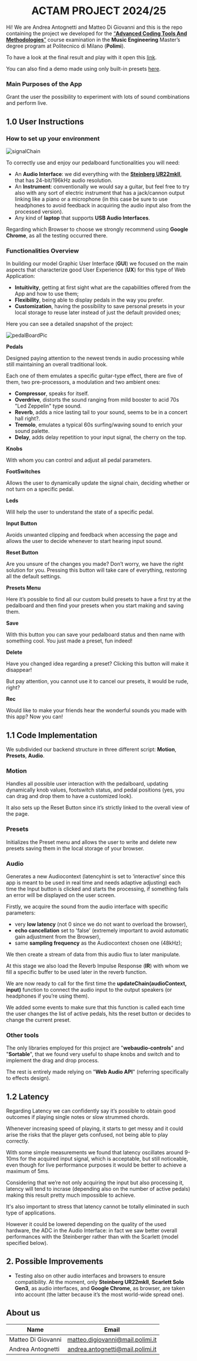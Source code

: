 <div align="center">
   
# ACTAM PROJECT 2024/25

</div>

Hi! We are Andrea Antognetti and Matteo Di Giovanni and this is the repo containing the project we developed for the [“**Advanced Coding Tools And Methodologies**”](https://www4.ceda.polimi.it/manifesti/manifesti/controller/ManifestoPublic.do?EVN_DETTAGLIO_RIGA_MANIFESTO=evento&aa=2024&k_cf=225&k_corso_la=263&k_indir=MMI&codDescr=052828&lang=IT&semestre=1&anno_corso=1&idItemOfferta=168526&idRiga=307212) course examination in the **Music Engineering** Master’s degree program at Politecnico di Milano (**Polimi**).

To have a look at the final result and play with it open this [link](https://matteodigii.github.io/ACTAM-Project/Guitar-Pedalboard/).

You can also find a demo made using only built-in presets [here](https://youtu.be/fFXlPjDkMTU).

### Main Purposes of the App
Grant the user the possibility to experiment with lots of sound combinations and perform live.


## 1.0 User Instructions
### How to set up your environment

![signalChain](ReadMeUtils/SignalChain.png)

To correctly use and enjoy our pedalboard functionalities you will need:
-  An **Audio Interface**: we did everything with the [**Steinberg UR22mkII**](https://www.steinberg.net/audio-interfaces/ur22c-recording-pack/ur22mkii/value-edition/), that has 24-bit/196kHz audio resolution.
- An **Instrument**: conventionally we would say a guitar, but feel free to try also with any sort of electric instrument that has a jack/cannon output linking like a piano or a microphone (in this case be sure to use headphones to avoid feedback in acquiring the audio input also from the processed version).
-  Any kind of **laptop** that supports **USB Audio Interfaces**.

Regarding which Browser to choose we strongly recommend using **Google Chrome**, as all the testing occurred there.

### Functionalities Overview
In building our model Graphic User Interface (**GUI**) we focused on the main aspects that characterize good User Experience (**UX**) for this type of Web Application:
-	**Intuitivity**, getting at first sight what are the capabilities offered from the App and how to use them;
-	**Flexibility**, being able to display pedals in the way you prefer.
-	**Customization**, having the possibility to save personal presets in your local storage to reuse later instead of just the default provided ones;

Here you can see a detailed snapshot of the project:

![pedalBoardPic](ReadMeUtils/Explanation.png)

**Pedals**

Designed paying attention to the newest trends in audio processing while still maintaining an overall traditional look. 

Each one of them emulates a specific guitar-type effect, there are five of them, two pre-processors, a modulation and two ambient ones: 
-	**Compressor**, speaks for itself.
-	**Overdrive**, distorts the sound ranging from mild booster to acid 70s "Led Zeppelin" type sound.
-	**Reverb**, adds a nice lasting tail to your sound, seems to be in a concert hall right?.
-	**Tremolo**, emulates a typical 60s surfing/waving sound to enrich your sound palette.
-	**Delay**, adds delay repetition to your input signal, the cherry on the top.

**Knobs**

With whom you can control and adjust all pedal parameters.

**FootSwitches**

Allows the user to dynamically update the signal chain, deciding whether or not turn on a specific pedal.

**Leds**

Will help the user to understand the state of a specific pedal.

**Input Button**

Avoids unwanted clipping and feedback when accessing the page and allows the user to decide whenever to start hearing input sound.

**Reset Button**

Are you unsure of the changes you made? Don’t worry, we have the right solution for you. Pressing this button will take care of everything, restoring all the default settings.

**Presets Menu**

Here it’s possible to find all our custom build presets to have a first try at the pedalboard and then find your presets when you start making and saving them.

**Save**

With this button you can save your pedalboard status and then name with something cool. You just made a preset, fun indeed!

**Delete**

Have you changed idea regarding a preset? Clicking this button will make it disappear! 

But pay attention, you cannot use it to cancel our presets, it would be rude, right?

**Rec**

Would like to make your friends hear the wonderful sounds you made with this app? Now you can!  

## 1.1 Code Implementation
We subdivided our backend structure in three different script: **Motion**, **Presets**, **Audio**.

### Motion 

Handles all possible user interaction with the pedalboard, updating dynamically knob values, footswitch status, and pedal positions (yes, you can drag and drop them to have a customized look).

It also sets up the Reset Button since it’s strictly linked to the overall view of the page.

### Presets

Initializes the Preset menu and allows the user to write and delete new presets saving them in the local storage of your browser.

### Audio

Generates a new Audiocontext (latencyhint is set to ‘interactive’ since this app is meant to be used in real time and needs adaptive adjusting) each time the Input button is clicked and starts the processing, if something fails an error will be displayed on the user screen.

Firstly, we acquire the sound from the audio interface with specific parameters: 
-	very **low latency** (not 0 since we do not want to overload the browser), 
-	**echo cancellation** set to 'false' (extremely important to avoid automatic gain adjustment from the Browser),
-	same **sampling frequency** as the Audiocontext chosen one (48kHz);

We then create a stream of data from this audio flux to later manipulate.

At this stage we also load the Reverb Impulse Response (**IR**) with whom we fill a specific buffer to be used later in the reverb function.

We are now ready to call for the first time the **updateChain(audioContext, input)** function to connect the audio input to the output speakers (or headphones if you’re using them).

We added some events to make sure that this function is called each time the user changes the list of active pedals, hits the reset button or decides to change the current preset.

### Other tools
The only libraries employed for this project are "**webaudio-controls**" and "**Sortable**", that we found very useful to shape knobs and switch and to implement the drag and drop process. 

The rest is entirely made relying on "**Web Audio API**" (referring specifically to effects design).

## 1.2 Latency
Regarding Latency we can confidently say it’s possible to obtain good outcomes if playing single notes or slow strummed chords. 

Whenever increasing speed of playing, it starts to get messy and it could arise the risks that the player gets confused, not being able to play correctly. 

With some simple measurements we found that latency oscillates around 9-10ms for the acquired input signal, which is acceptable, but still noticeable, even though for live performance purposes it would be better to achieve a maximum of 5ms. 

Considering that we’re not only acquiring the input but also processing it, latency will tend to incrase (depending also on the number of active pedals) making this result pretty much impossible to achieve.

It's also important to stress that latency cannot be totally eliminated in such type of applications.

However it could be lowered depending on the quality of the used hardware, the ADC in the Audio Interface: in fact we saw better overall performances with the Steinberger rather than with the Scarlett (model specified below). 

## 2. Possible Improvements

- Testing also on other audio interfaces and browsers to ensure compatibility. At the moment, only **Steinberg UR22mkII**, **Scarlett Solo Gen3**, as audio interfaces, and **Google Chrome**, as browser, are taken into account (the latter because it’s the most world-wide spread one).

## About us
| Name                                                  | Email                         |
| ---------------------------------------------------------- |:-----------------------------:|
| Matteo Di Giovanni | matteo.digiovanni@mail.polimi.it  |
| Andrea Antognetti | andrea.antognetti@mail.polimi.it  |


